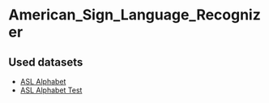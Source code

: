 # American_Sign_Language_Recognizer

## Used datasets

- [ASL Alphabet](https://www.kaggle.com/grassknoted/asl-alphabet)
- [ASL Alphabet Test](https://www.kaggle.com/danrasband/asl-alphabet-test)
